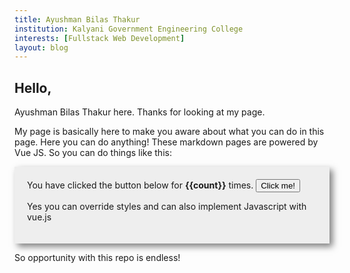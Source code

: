 ```yaml
---
title: Ayushman Bilas Thakur
institution: Kalyani Government Engineering College
interests: [Fullstack Web Development]
layout: blog
---
```


## Hello,

Ayushman Bilas Thakur here. Thanks for looking at my page. 

My page is basically here to make you aware about what you can do in this page. Here you can do anything! These markdown pages are powered by Vue JS. So you can do things like this:

<div class="vue-zone"> 
    You have clicked the button below for <strong>{{count}}</strong> times. 
    <button @click="clicked()">Click me!</button>
    <p>Yes you can override styles and can also implement Javascript with vue.js</p>
</div>

So opportunity with this repo is endless!

<script>
    export default {
        data(){
            return(
                {
                    count: 0
                }
            )
        },
        methods: {
            clicked: function(){
                this.count++
            }
        }
    }
</script>


<style scoped>
    .vue-zone{
        padding: 20px;
        background: #eee;
        box-shadow: 5px 5px 10px 0px rgba(0,0,0,0.5);
    }
</style>